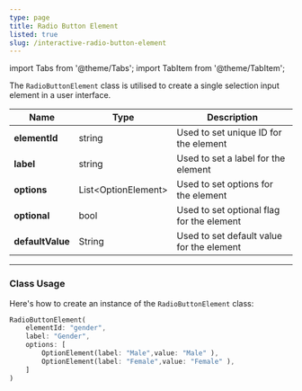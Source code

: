 ```yaml
---
type: page
title: Radio Button Element
listed: true
slug: /interactive-radio-button-element
---
```


import Tabs from '@theme/Tabs';
import TabItem from '@theme/TabItem';

The `RadioButtonElement` class is utilised to create a single selection input element in a user interface.

| Name | Type | Description | 
| ---- | --- | ---- | 
| **elementId** | string | Used to set unique ID for the element | 
| **label** | string | Used to set a label for the element |
| **options** | List&lt;OptionElement&gt; | Used to set options for the element |
| **optional** | bool | Used to set optional flag for the element |
| **defaultValue** | String | Used to set default value for the element |

---

### Class Usage

Here's how to create an instance of the `RadioButtonElement` class:

<Tabs>

<TabItem value="Dart" label="Dart">

```dart
RadioButtonElement(
    elementId: "gender", 
    label: "Gender", 
    options: [
        OptionElement(label: "Male",value: "Male" ),
        OptionElement(label: "Female",value: "Female" ),
    ]
)
```

</TabItem>

</Tabs>

